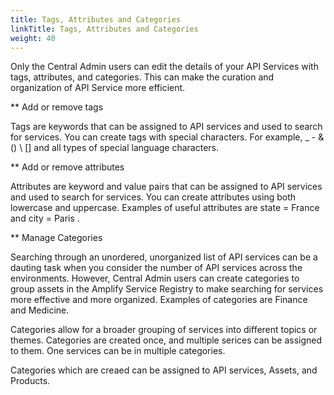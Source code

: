 ```yaml
---
title: Tags, Attributes and Categories
linkTitle: Tags, Attributes and Categories
weight: 40
---
```


Only the Central Admin users can edit the details of your API Services with tags, attributes, and categories. This can make the curation and organization of API Service more efficient.

** Add or remove tags

Tags are keywords that can be assigned to API services and used to search for services. You can create tags with special characters. For example, _ - & () \ [] and all types of special language characters.

** Add or remove attributes

Attributes are keyword and value pairs that can be assigned to API services and used to search for services. You can create attributes using both lowercase and uppercase. Examples of useful attributes are state = France and city = Paris .

** Manage Categories

Searching through an unordered, unorganized list of API services can be a dauting task when you consider the number of API services across the environments. However, Central Admin users can create categories to group assets in the Amplify Service Registry to make searching for services more effective and more organized. Examples of categories are Finance and Medicine.

Categories allow for a broader grouping of services into different topics or themes. Categories are created once, and multiple serices can be assigned to them. One services can be in multiple categories.

Categories which are creaed can be assigned to API services, Assets, and Products.
